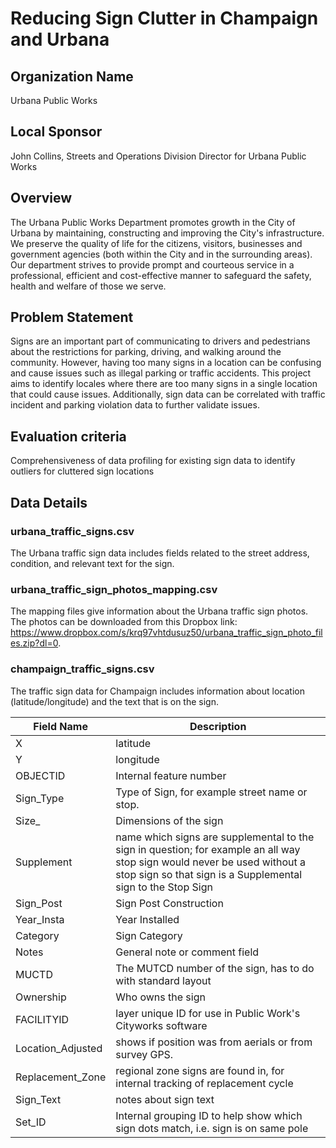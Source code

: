 # Reducing Sign Clutter in Champaign and Urbana

## Organization Name
Urbana Public Works
 
## Local Sponsor
John Collins, Streets and Operations Division Director for Urbana Public Works

## Overview
The Urbana Public Works Department promotes growth in the City of Urbana by maintaining, constructing and improving the City's infrastructure.  We preserve the quality of life for the citizens, visitors, businesses and government agencies (both within the City and in the surrounding areas).  Our department strives to provide prompt and courteous service in a professional, efficient and cost-effective manner to safeguard the safety, health and welfare of those we serve.
 
## Problem Statement
Signs are an important part of communicating to drivers and pedestrians about the restrictions for parking, driving, and walking around the community.  However, having too many signs in a location can be confusing and cause issues such as illegal parking or traffic accidents.  This project aims to identify locales where there are too many signs in a single location that could cause issues.  Additionally, sign data can be correlated with traffic incident and parking violation data to further validate issues.
 
## Evaluation criteria
Comprehensiveness of data profiling for existing sign data to identify outliers for cluttered sign locations

## Data Details

### urbana_traffic_signs.csv

The Urbana traffic sign data includes fields related to the street address, condition, and relevant text for the sign.

### urbana_traffic_sign_photos_mapping.csv

The mapping files give information about the Urbana traffic sign photos.  The photos can be downloaded from this Dropbox link: https://www.dropbox.com/s/krq97vhtdusuz50/urbana_traffic_sign_photo_files.zip?dl=0.


### champaign_traffic_signs.csv

The traffic sign data for Champaign includes information about location (latitude/longitude) and the text that is on the sign.

| Field Name | Description |
| ---------- | ----------- |
| X | latitude |
| Y | longitude |
| OBJECTID | Internal feature number |
| Sign_Type | Type of Sign, for example street name or stop. |
| Size_ | Dimensions of the sign |
| Supplement | name which signs are supplemental to the sign in question; for example an all way stop sign would never be used without a stop sign so that sign is a Supplemental sign to the Stop Sign |
| Sign_Post | Sign Post Construction | 
| Year_Insta | Year Installed | 
| Category | Sign Category | 
| Notes | General note or comment field | 
| MUCTD | The MUTCD number of the sign, has to do with standard layout | 
| Ownership | Who owns the sign | 
| FACILITYID | layer unique ID for use in Public Work's Cityworks software | 
| Location_Adjusted | shows if position was from aerials or from survey GPS. | 
| Replacement_Zone | regional zone signs are found in, for internal tracking of replacement cycle | 
| Sign_Text | notes about sign text | 
| Set_ID | Internal grouping ID to help show which sign dots match, i.e. sign is on same pole | 



